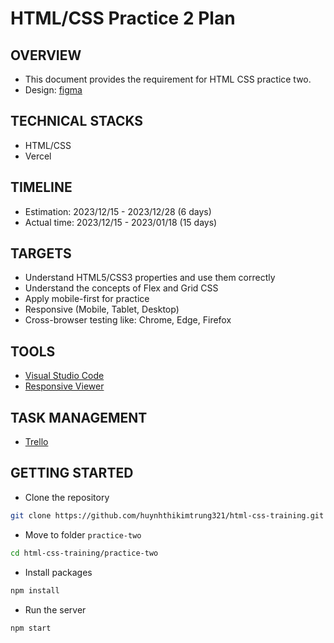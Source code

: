 # HTML/CSS Practice 2 Plan

## OVERVIEW

* This document provides the requirement for HTML CSS practice two.
* Design: [figma](https://www.figma.com/file/sTgBkHgZrNsASOMT4Vgfvs/Hofmann?node-id=1%3A228&mode=dev)

## TECHNICAL STACKS

* HTML/CSS
* Vercel

## TIMELINE

* Estimation: 2023/12/15 - 2023/12/28 (6 days)
* Actual time: 2023/12/15 - 2023/01/18 (15 days)

## TARGETS

* Understand HTML5/CSS3 properties and use them correctly
* Understand the concepts of Flex and Grid CSS
* Apply mobile-first for practice
* Responsive (Mobile, Tablet, Desktop)
* Cross-browser testing like: Chrome, Edge, Firefox

## TOOLS

* [Visual Studio Code](https://code.visualstudio.com/)
* [Responsive Viewer](https://chromewebstore.google.com/detail/inmopeiepgfljkpkidclfgbgbmfcennb?hl=en)

## TASK MANAGEMENT

* [Trello](https://trello.com/b/RtJLG4xh/html-css-training)

## GETTING STARTED

* Clone the repository

```bash
git clone https://github.com/huynhthikimtrung321/html-css-training.git
```

* Move to folder `practice-two` 

```bash
cd html-css-training/practice-two
```

* Install packages

```bash
npm install
```

* Run the server

```bash
npm start
```
